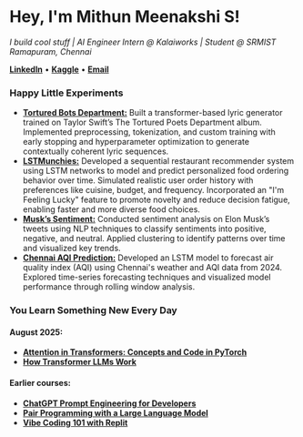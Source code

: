# **Hey, I'm Mithun Meenakshi S!**
*I build cool stuff | AI Engineer Intern @ Kalaiworks | Student @ SRMIST Ramapuram, Chennai*

 [**LinkedIn**](https://www.linkedin.com/in/mithunmeenakshi/) • [**Kaggle**](https://www.kaggle.com/mithunmeenakshis) • [**Email**](mithunmeenakshis@gmail.com)

### **Happy Little Experiments**
- [**Tortured Bots Department:**](https://github.com/mithunmeenakshis/i-mess-around-here/tree/main/tortured-bots-department) Built a transformer-based lyric generator trained on Taylor Swift’s The Tortured Poets Department album. Implemented preprocessing, tokenization, and custom training with early stopping and hyperparameter optimization to generate contextually coherent lyric sequences.
- [**LSTMunchies:**](https://www.kaggle.com/code/mithunmeenakshis/lstmunchies) Developed a sequential restaurant recommender system using LSTM networks to model and predict personalized food ordering behavior over time. Simulated realistic user order history with preferences like cuisine, budget, and frequency. Incorporated an "I'm Feeling Lucky" feature to promote novelty and reduce decision fatigue, enabling faster and more diverse food choices.
- [**Musk’s Sentiment:**](https://www.kaggle.com/code/mithunmeenakshis/musk-s-sentiment) Conducted sentiment analysis on Elon Musk’s tweets using NLP techniques to classify sentiments into positive, negative, and neutral. Applied clustering to identify patterns over time and visualized key trends.
- [**Chennai AQI Prediction:**](https://github.com/mithunmeenakshis/chennai_aqi) Developed an LSTM model to forecast air quality index (AQI) using Chennai's weather and AQI data from 2024. Explored time-series forecasting techniques and visualized model performance through rolling window analysis.

### **You Learn Something New Every Day**
#### August 2025:
- [**Attention in Transformers: Concepts and Code in PyTorch**](https://learn.deeplearning.ai/accomplishments/fc86794a-df9c-48f7-ab17-2e1a9a00487b?usp=sharing)
- [**How Transformer LLMs Work**](https://learn.deeplearning.ai/accomplishments/011d96b6-37d0-4281-b54e-97324348be89?usp=sharing)

#### Earlier courses: 
- [**ChatGPT Prompt Engineering for Developers**](https://learn.deeplearning.ai/accomplishments/ed160f06-e6e1-4c82-ac9f-f370b219acb6?usp=sharing)
- [**Pair Programming with a Large Language Model**](https://learn.deeplearning.ai/accomplishments/d78aef5d-a532-448f-9adb-495edf5f88e3?usp=sharing)
- [**Vibe Coding 101 with Replit**](https://learn.deeplearning.ai/accomplishments/c422c946-8d47-40be-94fc-2aa651bad949?usp=sharing)
